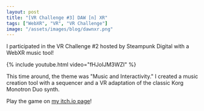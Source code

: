 ```yaml
---
layout: post
title: "[VR Challenge #3] DAW [n] XR"
tags: ["WebXR", "VR", "VR Challenge"]
image: "/assets/images/blog/dawnxr.png"
---
```

I participated in the VR Challenge #2 hosted by Steampunk Digital with a WebXR music tool!
<!--more-->

{% include youtube.html video="fHJoIJM3WZI" %}

This time around, the theme was "Music and Interactivity." I created a music creation tool with a sequencer and a VR adaptation of the classic Korg Monotron Duo synth.

Play the game on [my itch.io page](https://gameshire98.itch.io/dawnxr)!